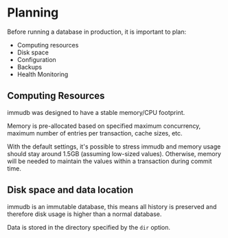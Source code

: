 
# Planning

<WrappedSection>

Before running a database in production, it is important to plan:

- Computing resources
- Disk space
- Configuration
- Backups
- Health Monitoring

</WrappedSection>

<WrappedSection>

## Computing Resources

immudb was designed to have a stable memory/CPU footprint.

Memory is pre-allocated based on specified maximum concurrency, maximum number of entries per transaction, cache sizes, etc.

With the default settings, it's possible to stress immudb and memory usage should stay around 1.5GB (assuming low-sized values). Otherwise, memory will be needed to maintain the values within a transaction during commit time.

</WrappedSection>

<WrappedSection>

## Disk space and data location

immudb is an immutable database, this means all history is preserved and therefore disk usage is higher than a normal database.

Data is stored in the directory specified by the `dir` option.

</WrappedSection>







